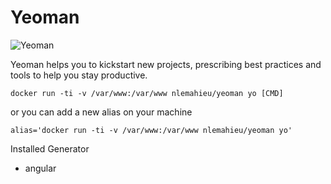 Yeoman
==

![Yeoman](http://juristr.com/blog/assets/imgs/node-grunt-yeoman/yeoman-logo.png)

Yeoman helps you to kickstart new projects, prescribing best practices and tools to help you stay productive.

```
docker run -ti -v /var/www:/var/www nlemahieu/yeoman yo [CMD]
```

or you can add a new alias on your machine

```
alias='docker run -ti -v /var/www:/var/www nlemahieu/yeoman yo'
```

Installed Generator
- angular